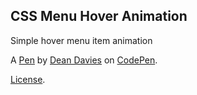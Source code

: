 CSS Menu Hover Animation
------------------------
Simple hover menu item animation

A [Pen](http://codepen.io/echodean/pen/qhseH) by [Dean Davies](http://codepen.io/echodean) on [CodePen](http://codepen.io/).

[License](http://codepen.io/echodean/pen/qhseH/license).